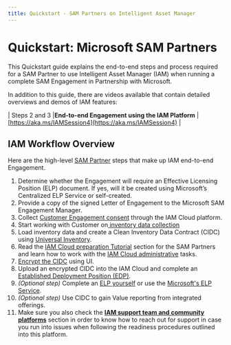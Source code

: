 ```yaml
---
title: Quickstart - SAM Partners on Intelligent Asset Manager
---
```

# Quickstart: Microsoft SAM Partners

This Quickstart guide explains the end-to-end steps and process required for a SAM Partner to use Intelligent Asset Manager (IAM) when running a complete SAM Engagement in Partnership with Microsoft. 

In addition to this guide, there are videos available that contain detailed overviews and demos of IAM features:

| Steps 2 and 3  |**End-to-end Engagement using the IAM Platform**     | [https://aka.ms/IAMSession4](https://aka.ms/IAMSession4)  |

## IAM Workflow Overview

Here are the high-level [SAM Partner](../Overview/key-users.md) steps that make up IAM end-to-end Engagement.

1. Determine whether the Engagement will require an Effective Licensing Position (ELP) document. If yes, will it be created using Microsoft’s Centralized ELP Service or self-created.
1. Provide a copy of the signed Letter of Engagement to the Microsoft SAM Engagement Manager.
1. Collect [Customer Engagement consent](../Tutorials/SAM-Partners/SAM-Partner-admin.md) through the IAM Cloud platform.
1. Start working with Customer on[ inventory data collection](../Tutorials/UI/inventory.md)
1. Load inventory data and create a Clean Inventory Data Contract (CIDC) using [Universal Inventory](../Quickstarts/UI.md).
1. Read the [IAM Cloud preparation Tutorial](../Tutorials/SAM-Partners/preparation.md) section for the SAM Partners and learn how to work with the [IAM Cloud administrative](../Tutorials/SAM-Partners/SAM-Partner-admin.md) tasks.
1. [Encrypt the CIDC](../Tutorials/UI/inventory.md) using UI.
1. Upload an encrypted CIDC into the IAM Cloud and complete an [Established Deployment Position (EDP)](../Tutorials/SAM-Partners/EDP.md).
1. *(Optional step)* Complete an [ELP yourself](../Tutorials/SAM-Partners/ELP.md) or use the [Microsoft's ELP Service](../Tutorials/SAM-Partners/ELPS.md).
1. *(Optional step)* Use CIDC to gain Value reporting from integrated offerings.
1. Make sure you also check the [**IAM support team and community platforms**](../Sup_Comm.md) section in order to know how to reach out for support in case you run into issues when following the readiness procedures outlined into this platform.
